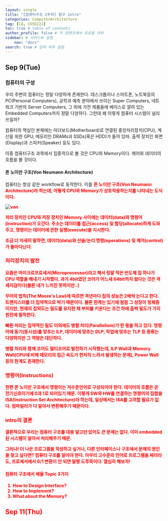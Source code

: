 ```yaml
---
layout: single
title: "[컴퓨터구조 2주차] 컴구 intro"
categories: ComputerArchitecture
tag: [CA, COSE222]
toc: true # table of contents
author_profile: false # 각 콘텐츠에서 프로필 여부
sidebar: # 사이드바 설정
    nav: "docs"
search: true # 검색 여부 설정
---
```

<head>
    <!-- Latex -->
    <script src="https://cdn.mathjax.org/mathjax/latest/MathJax.js?config=TeX-AMS-MML_HTMLorMML" type="text/javascript"></script>
</head>
<style>
    th, td {
        text-align: center;
    }
    .r {
        color: red;
    }
</style>

## Sep 9(Tue)

### 컴퓨터의 구성

우리 주변의 컴퓨터는 정말 다양하게 존재한다. 데스크톱이나 스마트폰, 노트북등의 PC(Personal Computers), 공학과 예측 분야에서 쓰이는 Super Computers, 네트워크 기반의 Server Computers, 그 외에 가전 제품들에 베이스로 깔려 있는 Embedded Computers까지 정말 다양하다. 그런데 왜 이렇게 컴퓨터 시스템이 널리 쓰일까?

컴퓨터의 핵심인 본체에는 마더보드(Motherboard)로 연결된 중앙처리장치(CPU), 계산을 위한 GPU, 메모리인 DRAMs과 SSDs(혹은 HDD)가 들어 있따. 출력 장치인 화면(Display)과 스피커(Speaker) 등도 있다.

이중 컴퓨터구조 과목에서 집중적으로 볼 것은 CPU와 Memory이다. 제어와 데이터의 흐름을 볼 것이다.

#### 폰 노이만 구조(Von Neumann Architecture)

컴퓨터는 항상 같은 workflow로 동작한다. 이를 <strong class="r">폰 노이만 구조(Von Neumann Architecture)<strong>라 하는데, 어떻게 CPU와 Memory가 상호작용하는지를 나타내는 도식이다.

![von]({{site.url}}/images/2024-09-11-CA2/von.png)

처리 장치인 CPU와 저장 장치인 Memory 사이에는 데이터(data)와 명령어(instruction)가 오간다. 주소는 데이터를 접근(access) 및 할당(allocate)하게 도와주고, 명령어는 데이터에 관한 실행(execute)을 지시한다.

조금 더 자세히 말하면, 데이터(data)와 산술/논리 명령(operations) 및 제어(control)가 돌아다닌다.

### 처리장치의 발전

요즘은 마이크로프로세서(Microprocessor)라고 해서 정말 작은 반도체 칩 하나가 CPU 역할을 해내기 시작했다. 과거 4bit였던 코어가 어느새 64bit까지 왔다는 것은 격세지감이다(물론 내가 느끼진 못하지만..)

무어의 법칙(<strong class="r">The Moore's Law</strong>)에 따르면 격년마다 칩의 성능은 2배씩 는다고 한다. 트랜지스터를 더 집약적으로 박기 때문이다. 물론 한계는 있기에 점점 그 성장이 정체중이지만, 현재의 집약도는 밀도를 유지한 채 부피를 키운다는 조건 하에 출력 밀도가 가히 원전에 필적한다.

빠른 처리는 집약적인 밀도 이외에도 병렬 처리(Parallelism)가 한 몫을 하고 있다. 명령어에 동기(동시성)를 맞추는 ILP, 데이터에 맞추는 DLP, 작업에 맞추는 TLP 등 종류는 다양하지만 그 역량은 대단하다.

병렬 처리와 함께 코어도 멀티코어로 발전하기 시작했는데, ILP Wall과 Memory Wall(CPU에 비해 메모리의 접근 속도가 현저히 느려서 발생하는 문제), Power Wall 등의 한계도 존재한다.

### 명령어(Instructions)

한편 폰 노이만 구조에서 명령어는 저수준언어로 구성되어야 한다. 데이터의 흐름은 곧 전기신호이기에 0과 1로 되어있기 때문. 이렇게 SW와 HW를 연결하는 명령어의 집합을 <strong class="r">ISA(Instruction Set Architecture)</strong>라 하는데, 일상에서는 ISA를 고려할 필요가 없다. 컴파일러가 다 알아서 변환해주기 때문이다.

### intro의 결론

결론적으로 우리는 컴퓨터 구조를 대충 알고만 있어도 큰 문제는 없다. 이미 embedded된 시스템이 알아서 처리해주기 때문.

그러나! 더 나은 프로그램을 작성하고 싶거나, 다른 인터페이스나 구조에서 문제의 원인을 찾고 싶다면? 컴퓨터 구조를 알아야 한다. 아무리 고수준의 언어로 프로그램을 짜더라도, 프로세서에서 0/1 변환이 안 되면 말짱 도루묵이다. 열심히 해보자!

<div class="notice--warning">
<h4>컴퓨터 구조에서 배울 Topic 3가지</h4>
<ol>
<li>How to Design Interface?</li>
<li>How to Implement?</li>
<li>What about the Memory?</li>
</ol></div>


## Sep 11(Thu)
